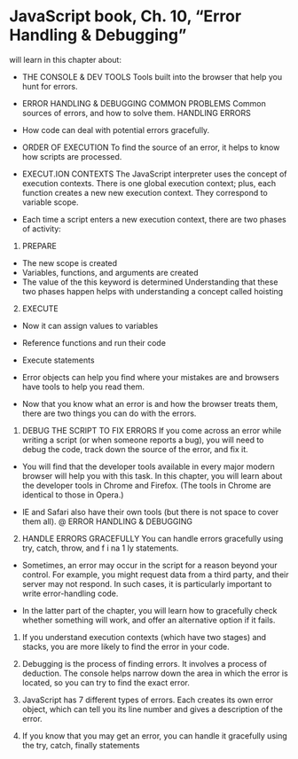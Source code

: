# JavaScript book, Ch. 10, “Error Handling & Debugging”

will learn in this chapter about:

* THE CONSOLE & DEV TOOLS
Tools built into the browser
that help you hunt for errors.

* ERROR HANDLING & DEBUGGING
COMMON
PROBLEMS
Common sources of errors,
and how to solve them.
HANDLING
ERRORS
* How code can deal with
potential errors gracefully.

* ORDER OF EXECUTION
To find the source of an error, it helps to know how scripts are processed.


* EXECUT.ION CONTEXTS
The JavaScript interpreter uses the concept of execution contexts.
There is one global execution context; plus, each function creates a new
new execution context. They correspond to variable scope. 

* Each time a script enters a new execution context, there are two phases
of activity:
1. PREPARE

* The new scope is created
* Variables, functions, and arguments are created
* The value of the this keyword is determined
Understanding that these two phases happen helps
with understanding a concept called hoisting

2. EXECUTE
* Now it can assign values to variables
* Reference functions and run their code
* Execute statements 

* Error objects can help you find where your mistakes are
and browsers have tools to help you read them. 

* Now that you know what an error is and how the browser treats them,
there are two things you can do with the errors.

1. DEBUG THE SCRIPT TO FIX ERRORS
If you come across an error while writing a script
(or when someone reports a bug), you will need to
debug the code, track down the source of the error,
and fix it.

* You will find that the developer tools available in
every major modern browser will help you with
this task. In this chapter, you will learn about the
developer tools in Chrome and Firefox. (The tools in
Chrome are identical to those in Opera.)

* IE and Safari also have their own tools (but there is
not space to cover them all).
@ ERROR HANDLING & DEBUGGING
2. HANDLE ERRORS GRACEFULLY
You can handle errors gracefully using try, catch,
throw, and f i na 1 ly statements.

* Sometimes, an error may occur in the script for a
reason beyond your control. For example, you might
request data from a third party, and their server
may not respond. In such cases, it is particularly
important to write error-handling code.

* In the latter part of the chapter, you will learn how to
gracefully check whether something will work, and
offer an alternative option if it fails. 

1. If you understand execution contexts (which have two
stages) and stacks, you are more likely to find the error
in your code.

2. Debugging is the process of finding errors. It involves a
process of deduction.
The console helps narrow down the area in which the
error is located, so you can try to find the exact error.

3. JavaScript has 7 different types of errors. Each creates
its own error object, which can tell you its line number
and gives a description of the error.

4. If you know that you may get an error, you can handle
it gracefully using the try, catch, finally statements